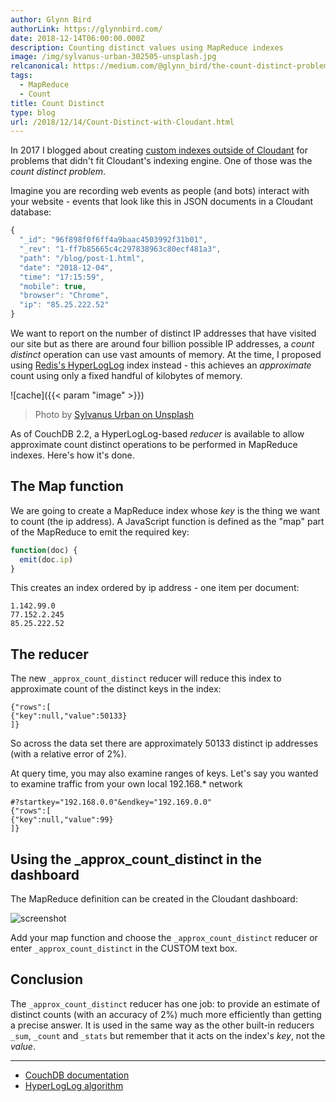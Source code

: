 ```yaml
---
author: Glynn Bird
authorLink: https://glynnbird.com/
date: 2018-12-14T06:00:00.000Z
description: Counting distinct values using MapReduce indexes
image: /img/sylvanus-urban-302505-unsplash.jpg
relcanonical: https://medium.com/@glynn_bird/the-count-distinct-problem-solved-by-couchdb-a2dea8d2f99a
tags:
  - MapReduce
  - Count
title: Count Distinct
type: blog
url: /2018/12/14/Count-Distinct-with-Cloudant.html
---
```




In 2017 I blogged about creating [custom indexes outside of Cloudant](https://medium.com/ibm-watson-data-lab/custom-indexers-for-cloudant-6b7e65186db1) for problems that didn't fit Cloudant's indexing engine. One of those was the *count distinct problem*. 

Imagine you are recording web events as people (and bots) interact with your website - events that look like this in JSON documents in a Cloudant database:

```js
{
  "_id": "96f898f0f6ff4a9baac4503992f31b01",
  "_rev": "1-ff7b85665c4c297838963c80ecf481a3",
  "path": "/blog/post-1.html",
  "date": "2018-12-04",
  "time": "17:15:59",
  "mobile": true,
  "browser": "Chrome",
  "ip": "85.25.222.52"
}
```

We want to report on the number of distinct IP addresses that have visited our site but as there are around four billion possible IP addresses, a *count distinct* operation can use vast amounts of memory. At the time, I proposed using [Redis's HyperLogLog](http://antirez.com/news/75) index instead - this achieves an *approximate* count using only a fixed handful of kilobytes of memory. 

![cache]({{< param "image" >}})

> Photo by [Sylvanus Urban on Unsplash](https://unsplash.com/photos/XVYz_QeiEBw)

As of CouchDB 2.2, a HyperLogLog-based *reducer* is available to allow approximate count distinct operations to be performed in MapReduce indexes. Here's how it's done.

## The Map function

We are going to create a MapReduce index whose *key* is the thing we want to count (the ip address). A JavaScript function is defined as the "map" part of the MapReduce to emit the required key:

```js
function(doc) {
  emit(doc.ip)
}
```

This creates an index ordered by ip address - one item per document:

```
1.142.99.0
77.152.2.245
85.25.222.52
```

## The reducer

The new `_approx_count_distinct` reducer will reduce this index to approximate count of the distinct keys in the index:

```
{"rows":[
{"key":null,"value":50133}
]}
```

So across the data set there are approximately 50133 distinct ip addresses (with a relative error of 2%).

At query time, you may also examine ranges of keys. Let's say you wanted to examine traffic from your own local 192.168.* network

```
#?startkey="192.168.0.0"&endkey="192.169.0.0"
{"rows":[
{"key":null,"value":99}
]}
```

## Using the _approx_count_distinct in the dashboard

The MapReduce definition can be created in the Cloudant dashboard:

![screenshot](/img/count-distinct.png)

Add your map function and choose the `_approx_count_distinct` reducer or enter `_approx_count_distinct` in the CUSTOM text box.

## Conclusion

The `_approx_count_distinct` reducer has one job: to provide an estimate of distinct counts (with an accuracy of 2%) much more efficiently than getting a precise answer. It is used in the same way as the other built-in reducers `_sum`, `_count` and `_stats` but remember that it acts on the index's *key*, not the *value*.

------------------------

- [CouchDB documentation](http://docs.couchdb.org/en/stable/ddocs/ddocs.html#_approx_count_distinct)
- [HyperLogLog algorithm](https://en.wikipedia.org/wiki/HyperLogLog)